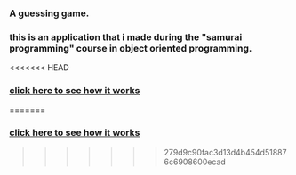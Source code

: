 ### A guessing game.
### this is an application that i made during the "samurai programming" course in object oriented programming.

<<<<<<< HEAD
### [click here to see how it works](https://marekzemla.github.io/A-guessing-game/)
=======
### [click here to see how it works](https://marekzemla.github.io/A-guessing-game/)
>>>>>>> 279d9c90fac3d13d4b454d518876c6908600ecad
